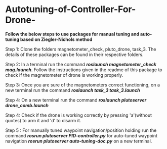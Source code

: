 # Autotuning-of-Controller-For-Drone-


**Follow the below steps to use packages for manual tuning and auto-tuning based on Ziegler-Nichols method**

Step 1: Clone the folders magnetometer_check, pluto_drone, task_3. The details of these packages can be found in their respective folders.

Step 2: In a terminal run the command **_roslaunch magnetometer_check mag.launch_**. Follow the instructions given in the readme of this package to check if the magnetometer of drone is working properly.

Step 3: Once you are sure of the magnetometers correct functioning, on a new terminal run the command **_roslaunch task_3                             task_3.launch_**

Step 4: On a new terminal run the command **_roslaunch plutoserver drone_comb.launch_**

Step 4: Check if the drone is working correctly by pressing 'a'(without quotes) to arm it and 'd' to disarm it.

Step 5 : For manually tuned waypoint navigation/position holding run the command **_rosrun plutoserver PID-controller.py_**
for auto-tuned waypoint navigation **_rosrun plutoserver auto-tuning-doc.py_** on a new terminal.
